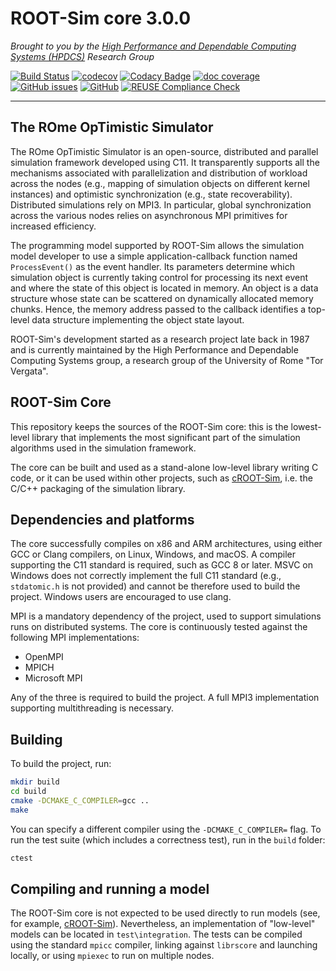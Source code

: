 # ROOT-Sim core 3.0.0

*Brought to you by the [High Performance and Dependable Computing Systems (HPDCS)](https://hpdcs.github.io/)
Research Group*

[![Build Status](https://github.com/ROOT-Sim/core/workflows/ROOT-Sim%20core%20CI/badge.svg)](https://github.com/ROOT-Sim/core/actions)
[![codecov](https://codecov.io/gh/ROOT-Sim/core/branch/master/graph/badge.svg)](https://codecov.io/gh/ROOT-Sim/core)
[![Codacy Badge](https://app.codacy.com/project/badge/Grade/7519f016f3d942b9b12c6ed03ae4ecf8)](https://www.codacy.com/gh/ROOT-Sim/core/dashboard?utm_source=github.com&amp;utm_medium=referral&amp;utm_content=ROOT-Sim/core&amp;utm_campaign=Badge_Grade)
[![doc coverage](https://img.shields.io/endpoint?url=https%3A%2F%2Froot-sim.github.io%2Fcore%2Fdocs%2Fmaster.json)](https://root-sim.github.io/core/docs/)
[![GitHub issues](https://img.shields.io/github/issues/ROOT-Sim/core)](https://github.com/ROOT-Sim/core/issues)
[![GitHub](https://img.shields.io/github/license/ROOT-Sim/core)](https://github.com/ROOT-Sim/core/blob/master/LICENSES/GPL-3.0-only.txt)
[![REUSE Compliance Check](https://github.com/ROOT-Sim/core/actions/workflows/reuse_check.yml/badge.svg)](https://github.com/ROOT-Sim/core/actions/workflows/reuse_check.yml)

----------------------------------------------------------------------------------------

## The ROme OpTimistic Simulator

The ROme OpTimistic Simulator is an open-source, distributed and parallel simulation framework developed using C11.
It transparently supports all the mechanisms associated with parallelization and distribution of workload across the
nodes (e.g., mapping of simulation objects on different kernel instances) and optimistic synchronization (e.g., state
recoverability). Distributed simulations rely on MPI3. In particular, global synchronization across the various nodes
relies on asynchronous MPI primitives for increased efficiency.

The programming model supported by ROOT-Sim allows the simulation model developer to use a simple application-callback
function named `ProcessEvent()` as the event handler. Its parameters determine which simulation object is currently
taking control for processing its next event and where the state of this object is located in memory. An object is a
data structure whose state can be scattered on dynamically allocated memory chunks. Hence, the memory address passed to
the callback identifies a top-level data structure implementing the object state layout.

ROOT-Sim's development started as a research project late back in 1987 and is currently maintained by the High
Performance and Dependable Computing Systems group, a research group of the University of Rome "Tor Vergata".

## ROOT-Sim Core

This repository keeps the sources of the ROOT-Sim core: this is the lowest-level library that implements the most
significant part of the simulation algorithms used in the simulation framework.

The core can be built and used as a stand-alone low-level library writing C code, or it can be used within other
projects, such as [cROOT-Sim](https://github.com/ROOT-Sim/cROOT-Sim), i.e. the C/C++ packaging of the simulation
library.

## Dependencies and platforms

The core successfully compiles on x86 and ARM architectures, using either GCC or Clang compilers, on Linux, Windows,
and macOS.
A compiler supporting the C11 standard is required, such as GCC 8 or later. MSVC on Windows does not correctly
implement the full C11 standard (e.g., `stdatomic.h` is not provided) and cannot be therefore used to build the project.
Windows users are encouraged to use clang.

MPI is a mandatory dependency of the project, used to support simulations runs on distributed systems.
The core is continuously tested against the following MPI implementations:

*  OpenMPI
*  MPICH
*  Microsoft MPI

Any of the three is required to build the project. A full MPI3 implementation supporting multithreading is necessary.

## Building

To build the project, run:

```bash
mkdir build
cd build
cmake -DCMAKE_C_COMPILER=gcc ..
make
```

You can specify a different compiler using the `-DCMAKE_C_COMPILER=` flag.
To run the test suite (which includes a correctness test), run in the `build` folder:

```bash
ctest
```

## Compiling and running a model

The ROOT-Sim core is not expected to be used directly to run models (see, for example,
[cROOT-Sim](https://github.com/ROOT-Sim/cROOT-Sim)). Nevertheless, an implementation of "low-level" models
can be located in `test\integration`.
The tests can be compiled using the standard `mpicc` compiler, linking against `librscore` and launching
locally, or using `mpiexec` to run on multiple nodes.
